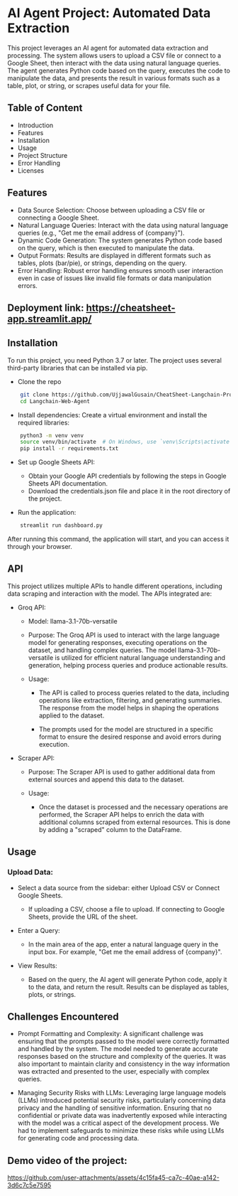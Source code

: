 
# AI Agent Project: Automated Data Extraction

This project leverages an AI agent for automated data extraction and processing. The system allows users to upload a CSV file or connect to a Google Sheet, then interact with the data using natural language queries. The agent generates Python code based on the query, executes the code to manipulate the data, and presents the result in various formats such as a table, plot, or string, or scrapes useful data for your file.




## Table of Content

- Introduction
- Features
- Installation
- Usage
- Project Structure
- Error Handling
- Licenses



## Features

- Data Source Selection: Choose between uploading a CSV file or connecting a Google Sheet.
- Natural Language Queries: Interact with the data using natural language queries (e.g., "Get me the email address of {company}").
- Dynamic Code Generation: The system generates Python code based on the query, which is then executed to manipulate the data.
- Output Formats: Results are displayed in different formats such as tables, plots (bar/pie), or strings, depending on the query.
- Error Handling: Robust error handling ensures smooth user interaction even in case of issues like invalid file formats or data manipulation errors.

## Deployment link: https://cheatsheet-app.streamlit.app/

## Installation

To run this project, you need Python 3.7 or later. The project uses several third-party libraries that can be installed via pip.

- Clone the repo
```bash
    git clone https://github.com/UjjawalGusain/CheatSheet-Langchain-Project.git
    cd Langchain-Web-Agent
```

- Install dependencies: Create a virtual environment and install the required libraries:
```bash
    python3 -m venv venv
    source venv/bin/activate  # On Windows, use `venv\Scripts\activate`
    pip install -r requirements.txt
```

- Set up Google Sheets API:
    - Obtain your Google API credentials by following the steps in Google Sheets API documentation.
    - Download the credentials.json file and place it in the root directory of the project.

- Run the application:
```bash
    streamlit run dashboard.py
```

After running this command, the application will start, and you can access it through your browser.

## API
This project utilizes multiple APIs to handle different operations, including data scraping and interaction with the model. The APIs integrated are:

- Groq API:

    - Model: llama-3.1-70b-versatile

    - Purpose: The Groq API is used to interact with the large language model for generating responses, executing operations on the dataset, and handling complex queries. The model llama-3.1-70b-versatile is utilized for efficient natural language understanding and generation, helping process queries and produce actionable results.

    - Usage: 
        - The API is called to process queries related to the data, including operations like extraction, filtering, and generating summaries. The response from the model helps in shaping the operations applied to the dataset.

        - The prompts used for the model are structured in a specific format to ensure the desired response and avoid errors during execution.

- Scraper API:

    - Purpose: The Scraper API is used to gather additional data from external sources and append this data to the dataset.

    - Usage:
        - Once the dataset is processed and the necessary operations are performed, the Scraper API helps to enrich the data with additional columns scraped from external resources. This is done by adding a "scraped" column to the DataFrame.

## Usage

### Upload Data:

- Select a data source from the sidebar: either Upload CSV or Connect Google Sheets.
    - If uploading a CSV, choose a file to upload. If connecting to Google Sheets, provide the URL of the sheet.

- Enter a Query:
    - In the main area of the app, enter a natural language query in the input box. For example, "Get me the email address of {company}".

- View Results:
    - Based on the query, the AI agent will generate Python code, apply it to the data, and return the result. Results can be displayed as tables, plots, or strings.
      
## Challenges Encountered
- Prompt Formatting and Complexity: A significant challenge was ensuring that the prompts passed to the model were correctly formatted and handled by the system. The model needed to generate accurate responses based on the structure and complexity of the queries. It was also important to maintain clarity and consistency in the way information was extracted and presented to the user, especially with complex queries.

- Managing Security Risks with LLMs: Leveraging large language models (LLMs) introduced potential security risks, particularly concerning data privacy and the handling of sensitive information. Ensuring that no confidential or private data was inadvertently exposed while interacting with the model was a critical aspect of the development process. We had to implement safeguards to minimize these risks while using LLMs for generating code and processing data.

## Demo video of the project:



https://github.com/user-attachments/assets/4c15fa45-ca7c-40ae-a142-3d6c7c5e7595

